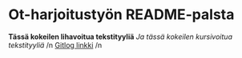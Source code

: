 # Ot-harjoitustyön README-palsta
**Tässä kokeilen lihavoitua tekstityyliä**
*Ja tässä kokeilen kursivoitua tekstityyliä* /n
[Gitlog linkki](https://github.com/BananaMayo/ot-harjoitustyo/blob/master/laskarit/viikko1/gitlog.txt) /n

